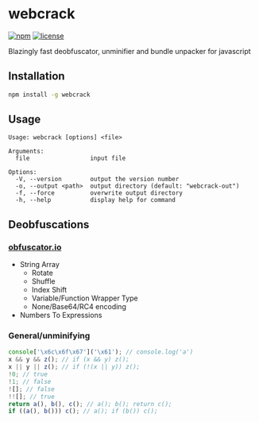 # webcrack

[![npm](https://img.shields.io/npm/v/webcrack)](https://www.npmjs.com/package/webcrack)
[![license](https://img.shields.io/github/license/j4k0xb/webcrack)](/LICENSE)

Blazingly fast deobfuscator, unminifier and bundle unpacker for javascript

## Installation

```sh
npm install -g webcrack
```

## Usage

```
Usage: webcrack [options] <file>

Arguments:
  file                 input file

Options:
  -V, --version        output the version number
  -o, --output <path>  output directory (default: "webcrack-out")
  -f, --force          overwrite output directory
  -h, --help           display help for command
```

## Deobfuscations

### [obfuscator.io](https://obfuscator.io)

- String Array
  - Rotate
  - Shuffle
  - Index Shift
  - Variable/Function Wrapper Type
  - None/Base64/RC4 encoding
- Numbers To Expressions

### General/unminifying

```js
console['\x6c\x6f\x67']('\x61'); // console.log('a')
x && y && z(); // if (x && y) z();
x || y || z(); // if (!(x || y)) z();
!0; // true
!1; // false
![]; // false
!![]; // true
return a(), b(), c(); // a(); b(); return c();
if ((a(), b())) c(); // a(); if (b()) c();
```
